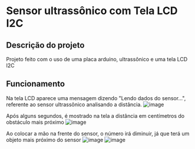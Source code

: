 # Sensor ultrassônico com Tela LCD I2C
## Descrição do projeto
Projeto feito com o uso de uma placa arduíno, ultrassônico e uma tela LCD I2C
## Funcionamento 
Na tela LCD aparece uma mensagem dizendo "Lendo dados do sensor...", referente ao sensor ultrassônico analisando a distância.
![image](https://user-images.githubusercontent.com/102593026/176662838-0bf9c82b-0161-425e-8221-e89372f5d69b.png)

Após alguns segundos, é mostrado na tela a distância em centímetros do obstáculo mais próximo
![image](https://user-images.githubusercontent.com/102593026/176662958-4c856afe-8a91-4729-8977-788255b1d450.png)

Ao colocar a mão na frente do sensor, o número irá diminuir, já que terá um objeto mais próximo do sensor
![image](https://user-images.githubusercontent.com/102593026/176663136-ee487c3b-036d-4f8e-93ce-40f0afb4bf77.png)
![image](https://user-images.githubusercontent.com/102593026/176663184-10b0d607-fa3c-4187-8e73-a11e2921367b.png)


